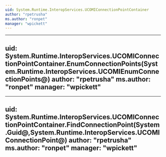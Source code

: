 ```yaml
---
uid: System.Runtime.InteropServices.UCOMIConnectionPointContainer
author: "rpetrusha"
ms.author: "ronpet"
manager: "wpickett"
---
```


---
uid: System.Runtime.InteropServices.UCOMIConnectionPointContainer.EnumConnectionPoints(System.Runtime.InteropServices.UCOMIEnumConnectionPoints@)
author: "rpetrusha"
ms.author: "ronpet"
manager: "wpickett"
---

---
uid: System.Runtime.InteropServices.UCOMIConnectionPointContainer.FindConnectionPoint(System.Guid@,System.Runtime.InteropServices.UCOMIConnectionPoint@)
author: "rpetrusha"
ms.author: "ronpet"
manager: "wpickett"
---
